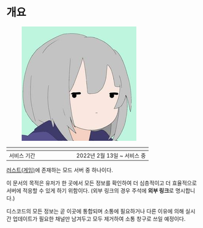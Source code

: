 # 개요

<div align="left">

<figure><img src=".gitbook/assets/UOEPIy5.jpg" alt=""><figcaption></figcaption></figure>

</div>

<table data-header-hidden><thead><tr><th width="162"></th><th></th></tr></thead><tbody><tr><td>서비스 기간</td><td>2022년 2월 13일 ~ 서비스 중</td></tr></tbody></table>

[러스트(게임)](https://namu.wiki/w/%EB%9F%AC%EC%8A%A4%ED%8A%B8\(%EA%B2%8C%EC%9E%84\))에 존재하는 모드 서버 중 하나이다.

이 문서의 목적은 유저가 한 곳에서 모든 정보를 확인하여 더 심층적이고 더 효율적으로 서버에 적응할 수 있게 하기 위함이다. (외부 링크의 경우 주석에 **외부 링크**로 명시합니다.)

디스코드의 모든 정보는 곧 이곳에 통합되며 소통에 필요하거나 다른 이유에 의해 실시간 업데이트가 필요한 채널만 남겨두고 모두 제거하여 소통 창구로 쓰일 예정이다.
